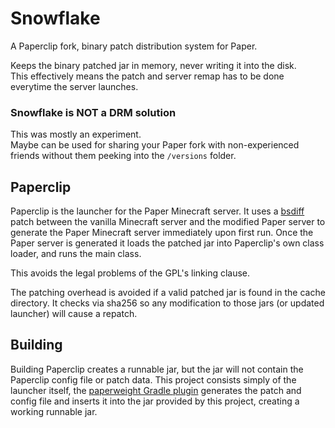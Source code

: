 Snowflake
=========
A Paperclip fork, binary patch distribution system for Paper.

Keeps the binary patched jar in memory, never writing it into the disk. \
This effectively means the patch and server remap has to be done everytime the server launches.

### Snowflake is NOT a DRM solution
This was mostly an experiment. \
Maybe can be used for sharing your Paper fork with non-experienced friends without them peeking into the `/versions` folder.

Paperclip
--------

Paperclip is the launcher for the Paper Minecraft server. It uses a [bsdiff](http://www.daemonology.net/bsdiff/) patch
between the vanilla Minecraft server and the modified Paper server to generate the Paper Minecraft server immediately
upon first run. Once the Paper server is generated it loads the patched jar into Paperclip's own class loader, and runs
the main class.

This avoids the legal problems of the GPL's linking clause.

The patching overhead is avoided if a valid patched jar is found in the cache directory.
It checks via sha256 so any modification to those jars (or updated launcher) will cause a repatch.

Building
--------

Building Paperclip creates a runnable jar, but the jar will not contain the Paperclip config file or patch data. This
project consists simply of the launcher itself, the [paperweight Gradle plugin](https://github.com/PaperMC/paperweight)
generates the patch and config file and inserts it into the jar provided by this project, creating a working runnable jar.
